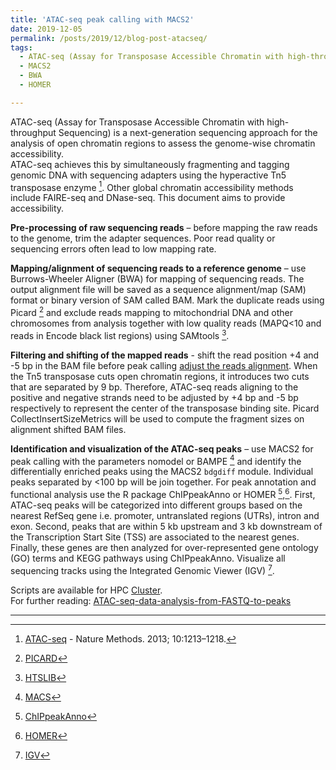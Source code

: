 ```yaml
---
title: 'ATAC-seq peak calling with MACS2'
date: 2019-12-05
permalink: /posts/2019/12/blog-post-atacseq/
tags:
  - ATAC-seq (Assay for Transposase Accessible Chromatin with high-throughput Sequencing)
  - MACS2
  - BWA
  - HOMER

---
```

ATAC-seq (Assay for Transposase Accessible Chromatin with high-throughput Sequencing) is a next-generation sequencing approach for the analysis of open chromatin regions to assess the genome-wise chromatin accessibility.  
ATAC-seq achieves this by simultaneously fragmenting and tagging genomic DNA with sequencing adapters using the hyperactive Tn5 transposase enzyme [^1]. Other global chromatin accessibility methods include FAIRE-seq and DNase-seq. This document aims to provide accessibility. 

**Pre-processing of raw sequencing reads** – before mapping the raw reads to the genome, trim the adapter sequences. Poor read quality or sequencing
errors often lead to low mapping rate.  

**Mapping/alignment of sequencing reads to a reference genome** – use Burrows-Wheeler Aligner (BWA) for mapping of sequencing reads. The output alignment file will be saved as a sequence alignment/map (SAM) format or binary version of SAM called BAM. Mark the duplicate reads using Picard [^2] and exclude reads mapping to mitochondrial DNA and other chromosomes from analysis together with low quality reads (MAPQ<10 and reads in Encode black list regions) using SAMtools [^3].

**Filtering and shifting of the mapped reads** - shift the read position +4 and -5 bp in the BAM file before peak calling [adjust the reads alignment](https://yiweiniu.github.io/blog/2019/03/ATAC-seq-data-analysis-from-FASTQ-to-peaks/). When the Tn5 transposase cuts open chromatin regions, it introduces two cuts that are separated by 9 bp. Therefore, ATAC-seq reads aligning to the positive and negative strands need to be adjusted by +4 bp and -5 bp respectively to represent the center of the transposase binding site. Picard CollectInsertSizeMetrics will be used to compute the fragment sizes on alignment shifted BAM files.  


**Identification and visualization of the ATAC-seq peaks** – use MACS2 for peak calling with the parameters nomodel or BAMPE [^4] and identify the differentially enriched peaks using the MACS2 `bdgdiff` module. Individual peaks separated by <100 bp will be join together. For peak annotation and functional analysis use the R package ChIPpeakAnno or HOMER [^5],[^6]. First, ATAC-seq peaks will be categorized into different groups based on the nearest RefSeq gene i.e. promoter, untranslated regions (UTRs), intron and exon. Second, peaks that are within 5 kb upstream and 3 kb downstream of the Transcription Start Site (TSS) are associated to the nearest genes. Finally, these genes are then analyzed for over-represented gene ontology (GO) terms and KEGG pathways using ChIPpeakAnno. Visualize all sequencing tracks using the Integrated Genomic Viewer (IGV) [^7].  

Scripts are available for HPC [Cluster](https://bitbucket.org/adinasarapu/atac_seq-data-analysis/src/master/).  
For further reading: [ATAC-seq-data-analysis-from-FASTQ-to-peaks](https://yiweiniu.github.io/blog/2019/03/ATAC-seq-data-analysis-from-FASTQ-to-peaks/)  
  
---  
[^1]: [ATAC-seq](https://www.ncbi.nlm.nih.gov/pubmed/24097267) - Nature Methods. 2013; 10:1213–1218.  
[^2]: [PICARD](https://broadinstitute.github.io/picard/)  
[^3]: [HTSLIB](http://www.htslib.org)  
[^4]: [MACS](https://github.com/taoliu/MACS)  
[^5]: [ChIPpeakAnno](https://bmcbioinformatics.biomedcentral.com/articles/10.1186/1471-2105-11-237)  
[^6]: [HOMER](http://homer.ucsd.edu/homer/ngs/)  
[^7]: [IGV](http://software.broadinstitute.org/software/igv/home)
